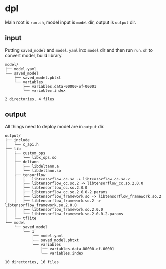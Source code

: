 # dpl

Main root is `run.sh`, model input is `model` dir, output is `output` dir.

## input

Putting `saved_model` and `model.yaml` into `model` dir and then run `run.sh` to convert model, build library.

```text
model/
├── model.yaml
└── saved_model
    ├── saved_model.pbtxt
    └── variables
        ├── variables.data-00000-of-00001
        └── variables.index

2 directories, 4 files
```

## output

All things need to deploy model are in `output` dir.

```text
output/
├── include
│   └── c_api.h
├── lib
│   ├── custom_ops
│   │   └── libx_ops.so
│   ├── deltann
│   │   ├── libdeltann.a
│   │   └── libdeltann.so
│   ├── tensorflow
│   │   ├── libtensorflow_cc.so -> libtensorflow_cc.so.2
│   │   ├── libtensorflow_cc.so.2 -> libtensorflow_cc.so.2.0.0
│   │   ├── libtensorflow_cc.so.2.0.0
│   │   ├── libtensorflow_cc.so.2.0.0-2.params
│   │   ├── libtensorflow_framework.so -> libtensorflow_framework.so.2
│   │   ├── libtensorflow_framework.so.2 -> libtensorflow_framework.so.2.0.0
│   │   ├── libtensorflow_framework.so.2.0.0
│   │   └── libtensorflow_framework.so.2.0.0-2.params
│   └── tflite
└── model
    └── saved_model
        └── 1
            ├── model.yaml
            ├── saved_model.pbtxt
            └── variables
                ├── variables.data-00000-of-00001
                └── variables.index

10 directories, 16 files
```


